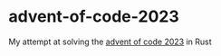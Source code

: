 # advent-of-code-2023
My attempt at solving the [advent of code 2023](https://adventofcode.com/2023) in Rust
